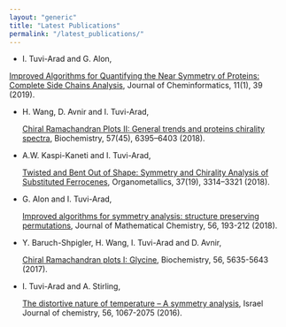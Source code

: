 ```yaml
---
layout: "generic"
title: "Latest Publications"
permalink: "/latest_publications/"
---
```


*  I. Tuvi-Arad and G. Alon,

  [Improved Algorithms for Quantifying the Near Symmetry of Proteins: Complete Side Chains Analysis](https://jcheminf.biomedcentral.com/articles/10.1186/s13321-019-0360-9),
Journal of Cheminformatics, 11(1), 39 (2019).


* H. Wang, D. Avnir and I. Tuvi-Arad, 

  [Chiral Ramachandran Plots II: General trends and proteins chirality spectra](https://pubs.acs.org/doi/10.1021/acs.biochem.8b00974), 
  Biochemistry, 57(45), 6395–6403 (2018).  

* A.W. Kaspi-Kaneti and I. Tuvi-Arad, 

  [Twisted and Bent Out of Shape: Symmetry and Chirality Analysis of Substituted Ferrocenes](https://pubs.acs.org/doi/10.1021/acs.organomet.8b00514), 
  Organometallics, 37(19), 3314–3321 (2018).

*  G. Alon and I. Tuvi-Arad, 

   [Improved algorithms for symmetry analysis: structure preserving permutations](http://em.rdcu.be/wf/click?upn=KP7O1RED-2BlD0F9LDqGVeSKkMfrVYCoFehx3jcSzn6yk-3D_HIvUPkY4ywdDRSArvOT42gIHpEt0iDelIJCYovW4aDRYt-2FYd-2Fk3TOEiXLxF0mypvh1zleBbCxH1b7lRS-2F6rZmJFYc0oTNFcofFN98J4xHlJhaUR0Ypd1QN6zHXjyH26OYcvRM8fA5-2FeNFKdSm-2FP1-2BpPFqBIL0Wanx3kANkfplbcu9IEyS-2BrL6NPKdMLNRoO3hciXSAZDbo9sHDmGYHhpdnZJ5tK65Oep2PvLZ-2FigB-2FFIIqa4Ppw-2FxCX0jiyas95mxmqXAu3Ai3pzwECy4iB8xA-3D-3D), 
   Journal of Mathematical Chemistry, 56, 193-212 (2018).

*  Y. Baruch-Shpigler, H. Wang, I. Tuvi-Arad and D. Avnir, 

   [Chiral Ramachandran plots I: Glycine](http://pubs.acs.org/doi/abs/10.1021/acs.biochem.7b00525), 
   Biochemistry, 56, 5635-5643 (2017).

* I. Tuvi-Arad and A. Stirling, 

  [The distortive nature of temperature – A symmetry analysis](http://onlinelibrary.wiley.com/doi/10.1002/ijch.201600045/abstract), 
Israel Journal of chemistry, 56, 1067-2075 (2016).
